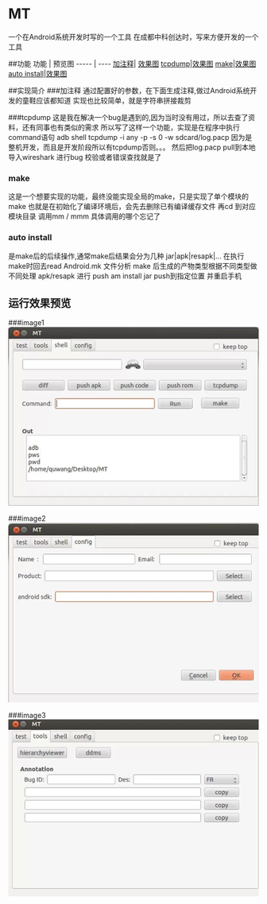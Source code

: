 # MT
一个在Android系统开发时写的一个工具
在成都中科创达时，写来方便开发的一个工具

##功能
功能 | 预览图
----- | ----
[加注释](#)| [效果图](#image3)
[tcpdump](#)|[效果图](#image2)
[make](#)|[效果图](#image1)
[auto install](#)|[效果图](#image1)


##实现简介
###加注释
通过配置好的参数，在下面生成注释,做过Android系统开发的童鞋应该都知道
实现也比较简单，就是字符串拼接裁剪

###tcpdump
这是我在解决一个bug是遇到的,因为当时没有用过，所以去查了资料，还有同事也有类似的需求
所以写了这样一个功能，实现是在程序中执行command语句 adb shell tcpdump -i any -p -s 0 -w sdcard/log.pacp
因为是整机开发，而且是开发阶段所以有tcpdump否则。。。
然后把log.pacp pull到本地 导入wireshark 进行bug 校验或者错误查找就是了

### make
这是一个想要实现的功能，最终没能实现全局的make，只是实现了单个模块的make
也就是在初始化了编译环境后，会先去删除已有编译缓存文件 再cd 到对应模块目录
调用mm / mmm 具体调用的哪个忘记了


### auto install
是make后的后续操作,通常make后结果会分为几种 jar|apk|resapk|...
在执行make时回去read Android.mk 文件分析 make 后生成的产物类型根据不同类型做不同处理
apk/resapk 进行 push  am install
jar push到指定位置 并重启手机


## 运行效果预览

###image1
<span id="image1"/>
![image](https://raw.githubusercontent.com/CN-fox/MT/master/images/04D4E255-EEC2-4F9E-A1DA-05A7A3DB3936.png)

###image2
<span id="image2"/>
![image](https://raw.githubusercontent.com/CN-fox/MT/master/images/6B91AB70-B8FB-459A-84E5-39171A22C3B8.png)

###image3
<span id="image3"/>
![image](https://raw.githubusercontent.com/CN-fox/MT/master/images/D0B344E1-B876-4CA7-A8B8-CD040FF582AC.png)